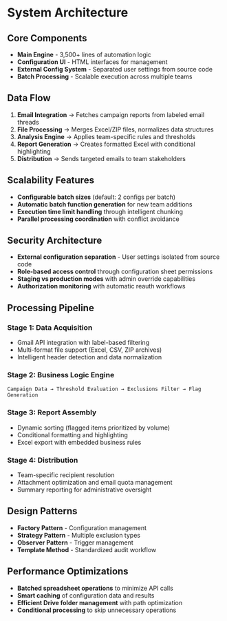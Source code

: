 # System Architecture

## Core Components
- **Main Engine** - 3,500+ lines of automation logic
- **Configuration UI** - HTML interfaces for management
- **External Config System** - Separated user settings from source code
- **Batch Processing** - Scalable execution across multiple teams

## Data Flow
1. **Email Integration** → Fetches campaign reports from labeled email threads
2. **File Processing** → Merges Excel/ZIP files, normalizes data structures
3. **Analysis Engine** → Applies team-specific rules and thresholds
4. **Report Generation** → Creates formatted Excel with conditional highlighting
5. **Distribution** → Sends targeted emails to team stakeholders

## Scalability Features
- **Configurable batch sizes** (default: 2 configs per batch)
- **Automatic batch function generation** for new team additions
- **Execution time limit handling** through intelligent chunking
- **Parallel processing coordination** with conflict avoidance

## Security Architecture
- **External configuration separation** - User settings isolated from source code
- **Role-based access control** through configuration sheet permissions
- **Staging vs production modes** with admin override capabilities
- **Authorization monitoring** with automatic reauth workflows

## Processing Pipeline

### Stage 1: Data Acquisition
- Gmail API integration with label-based filtering
- Multi-format file support (Excel, CSV, ZIP archives)
- Intelligent header detection and data normalization

### Stage 2: Business Logic Engine
`
Campaign Data → Threshold Evaluation → Exclusions Filter → Flag Generation
`

### Stage 3: Report Assembly
- Dynamic sorting (flagged items prioritized by volume)
- Conditional formatting and highlighting
- Excel export with embedded business rules

### Stage 4: Distribution
- Team-specific recipient resolution
- Attachment optimization and email quota management
- Summary reporting for administrative oversight

## Design Patterns
- **Factory Pattern** - Configuration management
- **Strategy Pattern** - Multiple exclusion types
- **Observer Pattern** - Trigger management
- **Template Method** - Standardized audit workflow

## Performance Optimizations
- **Batched spreadsheet operations** to minimize API calls
- **Smart caching** of configuration data and results
- **Efficient Drive folder management** with path optimization
- **Conditional processing** to skip unnecessary operations

